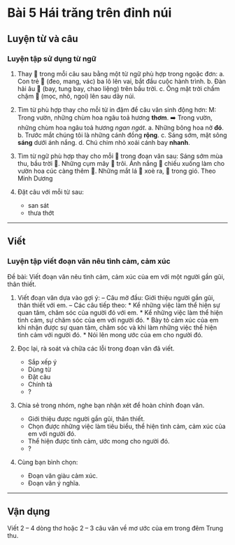 # Bài 5 Hái trăng trên đỉnh núi

## Luyện từ và câu

### Luyện tập sử dụng từ ngữ

1.  Thay 🌸 trong mỗi câu sau bằng một từ ngữ phù hợp trong ngoặc đơn:
    a. Con trẻ 🌸 (đeo, mang, vác) ba lô lên vai, bắt đầu cuộc hành trình.
    b. Đàn hải âu 🌸 (bay, tung bay, chao liệng) trên bầu trời.
    c. Ông mặt trời chấm chậm 🌸 (mọc, nhô, ngoi) lên sau dãy núi.

2.  Tìm từ phù hợp thay cho mỗi từ in đậm để câu văn sinh động hơn:
    M: Trong vườn, những chùm hoa ngâu toả hương **thơm**.
    ➡️ Trong vườn, những chùm hoa ngâu toả hương *ngan ngát*.
    a. Những bông hoa nở **đó**.
    b. Trước mắt chúng tôi là những cánh đồng **rộng**.
    c. Sáng sớm, mặt sông **sáng** dưới ánh nắng.
    d. Chú chim nhỏ xoải cánh bay **nhanh**.

3.  Tìm từ ngữ phù hợp thay cho mỗi 🌸 trong đoạn văn sau:
    Sáng sớm mùa thu, bầu trời 🌸. Những cụm mây 🌸 trôi. Ánh nắng 🌸 chiếu xuống làm cho vườn hoa cúc càng thêm 🌸. Những mắt lá 🌸 xoè ra, 🌸 trong gió.
    Theo Minh Dương

4.  Đặt câu với mỗi từ sau:
    *   san sát
    *   thưa thớt

---

## Viết

### Luyện tập viết đoạn văn nêu tình cảm, cảm xúc

Đề bài: Viết đoạn văn nêu tình cảm, cảm xúc của em với một người gần gũi, thân thiết.

1.  Viết đoạn văn dựa vào gợi ý:
    – Câu mở đầu: Giới thiệu người gần gũi, thân thiết với em.
    – Các câu tiếp theo:
        *   Kể những việc làm thể hiện sự quan tâm, chăm sóc của người đó với em.
        *   Kể những việc làm thể hiện tình cảm, sự chăm sóc của em với người đó.
        *   Bày tỏ cảm xúc của em khi nhận được sự quan tâm, chăm sóc và khi làm những việc thể hiện tình cảm với người đó.
        *   Nói lên mong ước của em cho người đó.

2.  Đọc lại, rà soát và chữa các lỗi trong đoạn văn đã viết.
    *   Sắp xếp ý
    *   Dùng từ
    *   Đặt câu
    *   Chính tả
    *   ?

3.  Chia sẻ trong nhóm, nghe bạn nhận xét để hoàn chỉnh đoạn văn.
    *   Giới thiệu được người gần gũi, thân thiết.
    *   Chọn được những việc làm tiêu biểu, thể hiện tình cảm, cảm xúc của em với người đó.
    *   Thể hiện được tình cảm, ước mong cho người đó.
    *   ?

4.  Cùng bạn bình chọn:
    *   Đoạn văn giàu cảm xúc.
    *   Đoạn văn ý nghĩa.

---

## Vận dụng

Viết 2 – 4 dòng thơ hoặc 2 – 3 câu văn về mơ ước của em trong đêm Trung thu.
